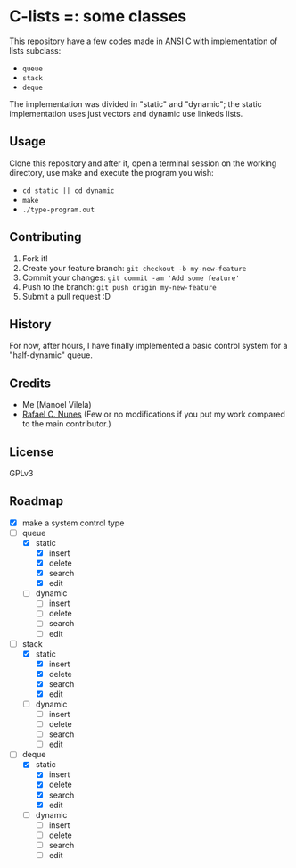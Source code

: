 # C-lists =: some classes 

This repository have a few codes made in ANSI C with implementation of lists subclass:
  * `queue`
  * `stack`
  * `deque`

The implementation was divided in "static" and "dynamic"; the static implementation uses just vectors and dynamic use linkeds lists.

## Usage

Clone this repository and after it, open a terminal session on the working directory, use make and execute the program you wish:
  
  * `cd static || cd dynamic`
  * `make`
  * `./type-program.out`

## Contributing

1. Fork it!
2. Create your feature branch: `git checkout -b my-new-feature`
3. Commit your changes: `git commit -am 'Add some feature'`
4. Push to the branch: `git push origin my-new-feature`
5. Submit a pull request :D

## History

For now, after hours, I have finally implemented a basic control system for a "half-dynamic" queue.

## Credits
  * Me (Manoel Vilela)
  * [Rafael C. Nunes](https://github.com/rafaelcn) (Few or no modifications if you put my work compared to the main contributor.)

## License

GPLv3

## Roadmap
  - [X] make a system control type
  - [ ] queue
    - [X] static
      - [X] insert
      - [X] delete
      - [X] search
      - [X] edit
    - [ ] dynamic
      - [ ] insert
      - [ ] delete
      - [ ] search
      - [ ] edit
  - [ ] stack
    - [X] static
      - [X] insert
      - [X] delete
      - [X] search
      - [X] edit
    - [ ] dynamic
      - [ ] insert
      - [ ] delete
      - [ ] search
      - [ ] edit
  - [ ] deque
    - [X] static
      - [X] insert
      - [X] delete
      - [X] search
      - [X] edit
    - [ ] dynamic
      - [ ] insert
      - [ ] delete
      - [ ] search
      - [ ] edit

